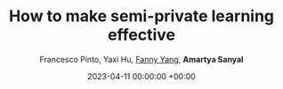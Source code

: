 ---
layout: post
categories: research
authors: "Amartya Sanyal"
title:  "How to make semi-private learning effective"
date:   2023-04-11 00:00:00 +00:00
image: /images/cert_mnist.png
author: Francesco Pinto, Yaxi Hu, <a href="https://sml.inf.ethz.ch/group/fannyy/"> Fanny Yang</a>, <strong> Amartya Sanyal </strong>
important: new
accepted: yes
venue: Workshop on <a href="https://sites.google.com/view/trustml-unlimited/home">Pitfalls of limited data and computation for Trustworthy ML </a>  
shortVenue: ICLR Workshop
paper: https://arxiv.org/abs/2306.03962
poster: files/dp_ssl_poster.pdf
---